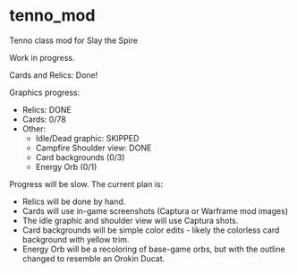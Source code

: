# tenno_mod
Tenno class mod for Slay the Spire

Work in progress. 

Cards and Relics: Done!

Graphics progress:

* Relics: DONE
* Cards: 0/78
* Other: 
    * Idle/Dead graphic: SKIPPED
    * Campfire Shoulder view: DONE
    * Card backgrounds (0/3)
    * Energy Orb (0/1)

Progress will be slow. The current plan is:

* Relics will be done by hand.
* Cards will use in-game screenshots (Captura or Warframe mod images)
* The idle graphic and shoulder view will use Captura shots.
* Card backgrounds will be simple color edits - likely the colorless card
background with yellow trim.
* Energy Orb will be a recoloring of base-game orbs, but with the outline
changed to resemble an Orokin Ducat. 
